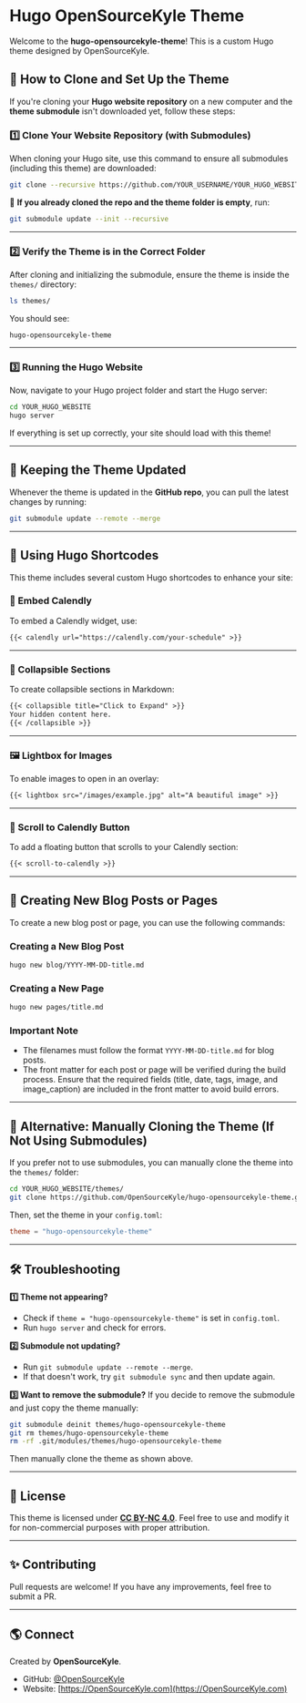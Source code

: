 # Hugo OpenSourceKyle Theme

Welcome to the **hugo-opensourcekyle-theme**! This is a custom Hugo theme designed by OpenSourceKyle.

## 🚀 How to Clone and Set Up the Theme

If you're cloning your **Hugo website repository** on a new computer and the **theme submodule** isn't downloaded yet, follow these steps:

### **1️⃣ Clone Your Website Repository (with Submodules)**

When cloning your Hugo site, use this command to ensure all submodules (including this theme) are downloaded:

```sh
git clone --recursive https://github.com/YOUR_USERNAME/YOUR_HUGO_WEBSITE.git
```

🔹 **If you already cloned the repo and the theme folder is empty**, run:

```sh
git submodule update --init --recursive
```

---

### **2️⃣ Verify the Theme is in the Correct Folder**

After cloning and initializing the submodule, ensure the theme is inside the `themes/` directory:

```sh
ls themes/
```

You should see:

```
hugo-opensourcekyle-theme
```

---

### **3️⃣ Running the Hugo Website**

Now, navigate to your Hugo project folder and start the Hugo server:

```sh
cd YOUR_HUGO_WEBSITE
hugo server
```

If everything is set up correctly, your site should load with this theme!

---

## 🔄 Keeping the Theme Updated

Whenever the theme is updated in the **GitHub repo**, you can pull the latest changes by running:

```sh
git submodule update --remote --merge
```

---

## 🎨 Using Hugo Shortcodes

This theme includes several custom Hugo shortcodes to enhance your site:

### **📅 Embed Calendly**
To embed a Calendly widget, use:

```md
{{< calendly url="https://calendly.com/your-schedule" >}}
```

---

### **📂 Collapsible Sections**
To create collapsible sections in Markdown:

```md
{{< collapsible title="Click to Expand" >}}
Your hidden content here.
{{< /collapsible >}}
```

---

### **🖼️ Lightbox for Images**
To enable images to open in an overlay:

```md
{{< lightbox src="/images/example.jpg" alt="A beautiful image" >}}
```

---

### **🔽 Scroll to Calendly Button**
To add a floating button that scrolls to your Calendly section:

```md
{{< scroll-to-calendly >}}
```

---

## 📄 Creating New Blog Posts or Pages

To create a new blog post or page, you can use the following commands:

### **Creating a New Blog Post**

```sh
hugo new blog/YYYY-MM-DD-title.md
```

### **Creating a New Page**

```sh
hugo new pages/title.md
```

### **Important Note**

- The filenames must follow the format `YYYY-MM-DD-title.md` for blog posts.
- The front matter for each post or page will be verified during the build process. Ensure that the required fields (title, date, tags, image, and image_caption) are included in the front matter to avoid build errors.

---

## 📌 Alternative: Manually Cloning the Theme (If Not Using Submodules)

If you prefer not to use submodules, you can manually clone the theme into the `themes/` folder:

```sh
cd YOUR_HUGO_WEBSITE/themes/
git clone https://github.com/OpenSourceKyle/hugo-opensourcekyle-theme.git
```

Then, set the theme in your `config.toml`:

```toml
theme = "hugo-opensourcekyle-theme"
```

---

## 🛠 Troubleshooting

**1️⃣ Theme not appearing?**

- Check if `theme = "hugo-opensourcekyle-theme"` is set in `config.toml`.
- Run `hugo server` and check for errors.

**2️⃣ Submodule not updating?**

- Run `git submodule update --remote --merge`.
- If that doesn't work, try `git submodule sync` and then update again.

**3️⃣ Want to remove the submodule?**
If you decide to remove the submodule and just copy the theme manually:

```sh
git submodule deinit themes/hugo-opensourcekyle-theme
git rm themes/hugo-opensourcekyle-theme
rm -rf .git/modules/themes/hugo-opensourcekyle-theme
```

Then manually clone the theme as shown above.

---

## 📜 License

This theme is licensed under **[CC BY-NC 4.0](https://creativecommons.org/licenses/by-nc/4.0/)**. Feel free to use and modify it for non-commercial purposes with proper attribution.

---

## ✨ Contributing

Pull requests are welcome! If you have any improvements, feel free to submit a PR.

---

## 🌎 Connect

Created by **OpenSourceKyle**.

- GitHub: [@OpenSourceKyle](https://github.com/OpenSourceKyle)
- Website: [https://OpenSourceKyle.com](https://OpenSourceKyle.com)
